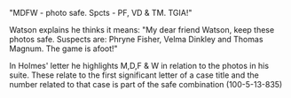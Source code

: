 "MDFW - photo safe. Spcts - PF, VD & TM. TGIA!"

Watson explains he thinks it means: "My dear friend Watson, keep these photos safe. Suspects are: Phryne Fisher, Velma Dinkley and Thomas Magnum. The game is afoot!"

In Holmes' letter he highlights M,D,F & W in relation to the photos in his suite. These relate to the first significant letter of a case title and the number related to that case is part of the safe combination (100-5-13-835)